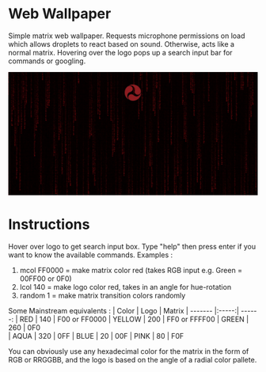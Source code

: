 # Web Wallpaper
Simple matrix web wallpaper. Requests microphone permissions on load which allows droplets to react based on sound. Otherwise, acts like a normal matrix.
Hovering over the logo pops up a search input bar for commands or googling.

![Wallpaper demo image failed to load...][demo]

# Instructions  
Hover over logo to get search input box.
Type "help" then press enter if you want to know the available commands.
Examples :
1. mcol FF0000 	= make matrix color red (takes RGB input e.g. Green = 00FF00 or 0F0)
2. lcol 140    	= make logo color red, takes in an angle for hue-rotation
3. random 1		= make matrix transition colors randomly

Some Mainstream equivalents :
| Color   | Logo  | Matrix 
| ------- |:-----:| ------:
| RED     |  140  | F00 or FF0000 
| YELLOW  |  200  | FF0 or FFFF00
| GREEN   |  260  | 0F0  
| AQUA    |  320  | 0FF
| BLUE    |  20   | 00F
| PINK    |  80   | F0F

You can obviously use any hexadecimal color for the matrix in the form of RGB or RRGGBB, and the logo is based on the angle of a radial color pallete.

[demo]: https://github.com/54754N4/Web-Wallpaper/blob/master/demo.jpeg "Demo image"
